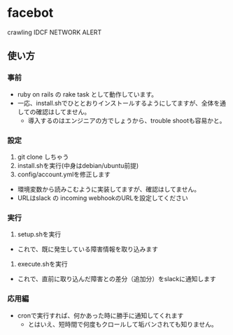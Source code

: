 # facebot
crawling IDCF NETWORK ALERT

## 使い方

### 事前

- ruby on rails の rake task として動作しています。
- 一応、install.shでひととおりインストールするようにしてますが、全体を通しての確認はしてません。
  - 導入するのはエンジニアの方でしょうから、trouble shootも容易かと。

### 設定

1. git clone しちゃう
1. install.shを実行(中身はdebian/ubuntu前提)
1. config/account.ymlを修正します
  - 環境変数から読みこむように実装してますが、確認はしてません。
  - URLはslack の incoming webhookのURLを設定してください

### 実行

1. setup.shを実行
  - これで、既に発生している障害情報を取り込みます
1. execute.shを実行
  - これで、直前に取り込んだ障害との差分（追加分）をslackに通知します

### 応用編

- cronで実行すれば、何かあった時に勝手に通知してくれます
  - とはいえ、短時間で何度もクロールして垢バンされても知りません。
